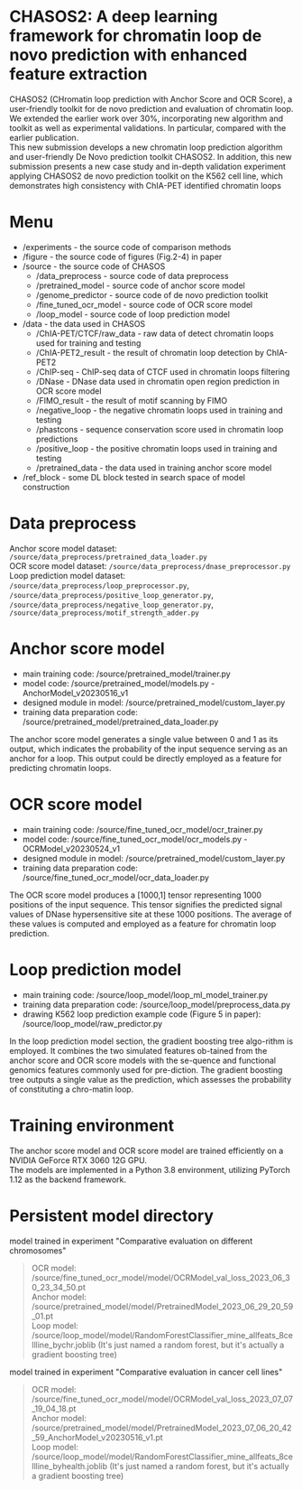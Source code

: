 CHASOS2: A deep learning framework for chromatin loop de novo prediction with enhanced feature extraction
===
CHASOS2 (CHromatin loop prediction with Anchor Score and OCR Score), a user-friendly toolkit for de novo prediction and evaluation of chromatin loop.  
We extended the earlier work over 30%, incorporating new algorithm and toolkit as well as experimental validations. In particular, compared with the earlier publication.  
This new submission develops a new chromatin loop prediction algorithm and user-friendly De Novo prediction toolkit CHASOS2. In addition, this new submission presents a new case study and in-depth validation experiment applying CHASOS2 de novo prediction toolkit on the K562 cell line, which demonstrates high consistency with ChIA-PET identified chromatin loops

# Menu
* /experiments - the source code of comparison methods
* /figure - the source code of figures (Fig.2-4) in paper
* /source - the source code of CHASOS
  - /data_preprocess - source code of data preprocess
  - /pretrained_model - source code of anchor score model
  - /genome_predictor - source code of de novo prediction toolkit
  - /fine_tuned_ocr_model - source code of OCR score model
  - /loop_model - source code of loop prediction model
* /data - the data used in CHASOS
  * /ChIA-PET/CTCF/raw_data - raw data of detect chromatin loops used for training and testing
  * /ChIA-PET2_result - the result of chromatin loop detection by ChIA-PET2
  * /ChIP-seq - ChIP-seq data of CTCF used in chromatin loops filtering
  * /DNase - DNase data used in chromatin open region prediction in OCR score model
  * /FIMO_result - the result of motif scanning by FIMO
  * /negative_loop - the negative chromatin loops used in training and testing
  * /phastcons - sequence conservation score used in chromatin loop predictions
  * /positive_loop - the positive chromatin loops used in training and testing
  * /pretrained_data - the data used in training anchor score model
* /ref_block - some DL block tested in search space of model construction

# Data preprocess
Anchor score model dataset: `/source/data_preprocess/pretrained_data_loader.py`  
OCR score model dataset: `/source/data_preprocess/dnase_preprocessor.py`  
Loop prediction model dataset: `/source/data_preprocess/loop_preprocessor.py`, `/source/data_preprocess/positive_loop_generator.py`, `/source/data_preprocess/negative_loop_generator.py`, `/source/data_preprocess/motif_strength_adder.py`

# Anchor score model
* main training code: /source/pretrained_model/trainer.py
* model code: /source/pretrained_model/models.py - AnchorModel_v20230516_v1
* designed module in model: /source/pretrained_model/custom_layer.py
* training data preparation code: /source/pretrained_model/pretrained_data_loader.py

The anchor score model generates a single value between 0 and 1 as its output, which indicates the probability of the input sequence serving as an anchor for a loop. This output could be directly employed as a feature for predicting chromatin loops.

# OCR score model
* main training code: /source/fine_tuned_ocr_model/ocr_trainer.py
* model code: /source/fine_tuned_ocr_model/ocr_models.py - OCRModel_v20230524_v1
* designed module in model: /source/pretrained_model/custom_layer.py
* training data preparation code: /source/fine_tuned_ocr_model/ocr_data_loader.py

The OCR score model produces a [1000,1] tensor representing 1000 positions of the input sequence. This tensor signifies the predicted signal values of DNase hypersensitive site at these 1000 positions. The average of these values is computed and employed as a feature for chromatin loop prediction.

# Loop prediction model
* main training code: /source/loop_model/loop_ml_model_trainer.py
* training data preparation code: /source/loop_model/preprocess_data.py
* drawing K562 loop prediction example code (Figure 5 in paper): /source/loop_model/raw_predictor.py

In the loop prediction model section, the gradient boosting tree algo-rithm is employed. It combines the two simulated features ob-tained from the anchor score and OCR score models with the se-quence and functional genomics features commonly used for pre-diction. The gradient boosting tree outputs a single value as the prediction, which assesses the probability of constituting a chro-matin loop.

# Training environment
The anchor score model and OCR score model are trained efficiently on a NVIDIA GeForce RTX 3060 12G GPU.  
The models are implemented in a Python 3.8 environment, utilizing PyTorch 1.12 as the backend framework.

# Persistent model directory
model trained in experiment "Comparative evaluation on different chromosomes"
> OCR model: /source/fine_tuned_ocr_model/model/OCRModel_val_loss_2023_06_30_23_34_50.pt  
Anchor model: /source/pretrained_model/model/PretrainedModel_2023_06_29_20_59_01.pt  
Loop model: /source/loop_model/model/RandomForestClassifier_mine_allfeats_8cellline_bychr.joblib (It's just named a random forest, but it's actually a gradient boosting tree)

model trained in experiment "Comparative evaluation in cancer cell lines"
> OCR model: /source/fine_tuned_ocr_model/model/OCRModel_val_loss_2023_07_07_19_04_18.pt  
Anchor model: /source/pretrained_model/model/PretrainedModel_2023_07_06_20_42_59_AnchorModel_v20230516_v1.pt  
Loop model: /source/loop_model/model/RandomForestClassifier_mine_allfeats_8cellline_byhealth.joblib (It's just named a random forest, but it's actually a gradient boosting tree)


